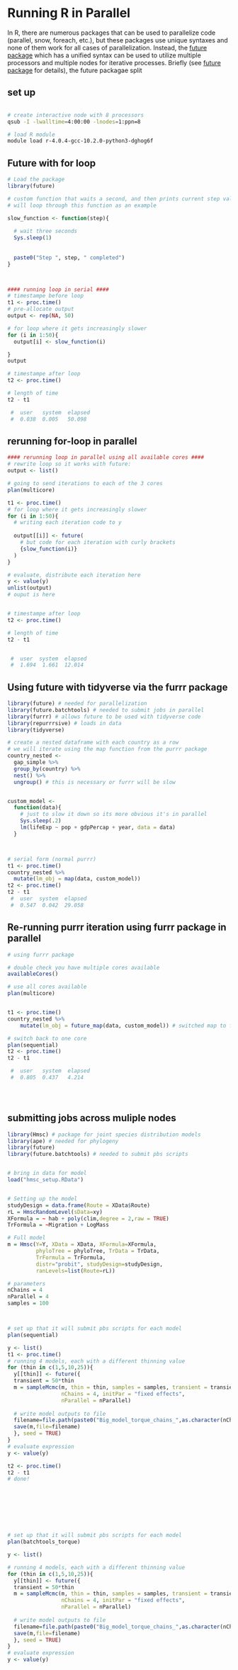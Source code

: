 # Running R in Parallel 



In R, there are numerous packages that can be used to parallelize code (parallel, snow, foreach, etc.), but these packages use unique syntaxes and none of them work for all cases of parallelization. Instead, the [future package](https://github.com/HenrikBengtsson/future) which has a unified syntax can be used to utilize multiple processors and multiple nodes for iterative processes. Briefly (see [future package](https://github.com/HenrikBengtsson/future) for details), the future packagae split






## set up

``` bash

# create interactive node with 8 processors
qsub -I -lwalltime=4:00:00 -lnodes=1:ppn=8

# load R module
module load r-4.0.4-gcc-10.2.0-python3-dghog6f

```




## Future with for loop
``` R 
# Load the package 
library(future)

# custom function that waits a second, and then prints current step value
# will loop through this function as an example

slow_function <- function(step){
  
  # wait three seconds
  Sys.sleep(1)
  
  
  paste0("Step ", step, " completed")
}



#### running loop in serial ####
# timestampe before loop 
t1 <- proc.time()
# pre-allocate output 
output <- rep(NA, 50)

# for loop where it gets increasingly slower
for (i in 1:50){
  output[i] <- slow_function(i)

}
output

# timestampe after loop 
t2 <- proc.time()

# length of time
t2 - t1

 #  user   system  elapsed 
 #  0.038  0.005   50.098 

```

## rerunning for-loop in parallel
``` R
#### rerunning loop in parallel using all available cores ####
# rewrite loop so it works with future:
output <- list()

# going to send iterations to each of the 3 cores
plan(multicore)

t1 <- proc.time()
# for loop where it gets increasingly slower
for (i in 1:50){
  # writing each iteration code to y 
  
  output[[i]] <- future(
    # but code for each iteration with curly brackets
    {slow_function(i)}
  ) 
}

# evaluate, distribute each iteration here 
y <- value(y)
unlist(output)
# ouput is here


# timestampe after loop 
t2 <- proc.time()

# length of time
t2 - t1


 #  user  system  elapsed 
 #  1.694  1.661  12.014 
```





## Using future with tidyverse via the furrr package

``` R
library(future) # needed for parallelization
library(future.batchtools) # needed to submit jobs in parallel
library(furrr) # allows future to be used with tidyverse code
library(repurrrsive) # loads in data
library(tidyverse) 

# create a nested dataframe with each country as a row 
# we will iterate using the map function from the purrr package
country_nested <- 
  gap_simple %>%
  group_by(country) %>%
  nest() %>%
  ungroup() # this is necessary or furrr will be slow


custom_model <- 
  function(data){
    # just to slow it down so its more obvious it's in parallel
    Sys.sleep(.2)
    lm(lifeExp ~ pop + gdpPercap + year, data = data)
  }



# serial form (normal purrr)
t1 <- proc.time()
country_nested %>%
  mutate(lm_obj = map(data, custom_model))
t2 <- proc.time()
t2 - t1
 #  user  system  elapsed 
 #  0.547  0.042  29.058 

```

## Re-running purrr iteration using furrr package in parallel
``` R
# using furrr package

# double check you have multiple cores available
availableCores()

# use all cores available
plan(multicore) 


t1 <- proc.time()
country_nested %>%
    mutate(lm_obj = future_map(data, custom_model)) # switched map to future_map!

# switch back to one core
plan(sequential)   
t2 <- proc.time()
t2 - t1

 #  user   system  elapsed 
 #  0.805  0.437   4.214 





````





## submitting jobs across muliple nodes 


``` R
library(Hmsc) # package for joint species distribution models
library(ape) # needed for phylogeny
library(future)
library(future.batchtools) # needed to submit pbs scripts


# bring in data for model
load("hmsc_setup.RData")


# Setting up the model
studyDesign = data.frame(Route = XData$Route)
rL = HmscRandomLevel(sData=xy)
XFormula = ~ hab + poly(clim,degree = 2,raw = TRUE)
TrFormula = ~Migration + LogMass

# Full model
m = Hmsc(Y=Y, XData = XData, XFormula=XFormula, 
         phyloTree = phyloTree, TrData = TrData, 
         TrFormula = TrFormula,
         distr="probit", studyDesign=studyDesign, 
         ranLevels=list(Route=rL))

# parameters
nChains = 4
nParallel = 4 
samples = 100



# set up that it will submit pbs scripts for each model
plan(sequential)

y <- list()
t1 <- proc.time()
# running 4 models, each with a different thinning value
for (thin in c(1,5,10,25)){
  y[[thin]] <- future({
  transient = 50*thin
  m = sampleMcmc(m, thin = thin, samples = samples, transient = transient,
                 nChains = 4, initPar = "fixed effects",
                 nParallel = nParallel)
                 
  # write model outputs to file               
  filename=file.path(paste0("Big_model_torque_chains_",as.character(nChains),"_samples_",as.character(samples),"_thin_",as.character(thin)))
  save(m,file=filename)
  }, seed = TRUE)
}
# evaluate expression
y <- value(y) 

t2 <- proc.time()
t2 - t1
# done!








# set up that it will submit pbs scripts for each model
plan(batchtools_torque)

y <- list()

# running 4 models, each with a different thinning value
for (thin in c(1,5,10,25)){
  y[[thin]] <- future({
  transient = 50*thin
  m = sampleMcmc(m, thin = thin, samples = samples, transient = transient,
                 nChains = 4, initPar = "fixed effects",
                 nParallel = nParallel)
                 
  # write model outputs to file               
  filename=file.path(paste0("Big_model_torque_chains_",as.character(nChains),"_samples_",as.character(samples),"_thin_",as.character(thin)))
  save(m,file=filename)
  }, seed = TRUE)
}
# evaluate expression
y <- value(y) 

```





